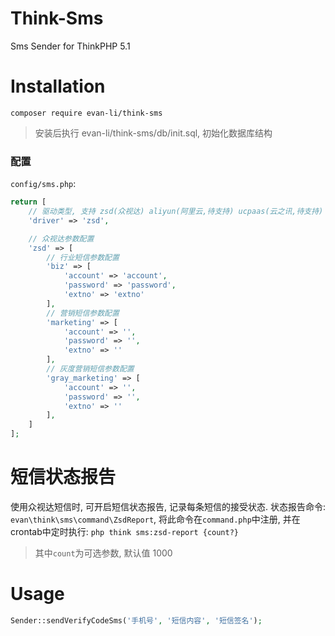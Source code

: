 # Think-Sms
Sms Sender for ThinkPHP 5.1

# Installation
```
composer require evan-li/think-sms
```
> 安装后执行 evan-li/think-sms/db/init.sql, 初始化数据库结构

### 配置
`config/sms.php`:
```php
return [
    // 驱动类型, 支持 zsd(众视达) aliyun(阿里云,待支持) ucpaas(云之讯,待支持)
    'driver' => 'zsd',

    // 众视达参数配置
    'zsd' => [
        // 行业短信参数配置
        'biz' => [
            'account' => 'account',
            'password' => 'password',
            'extno' => 'extno'
        ],
        // 营销短信参数配置
        'marketing' => [
            'account' => '',
            'password' => '',
            'extno' => ''
        ],
        // 灰度营销短信参数配置
        'gray_marketing' => [
            'account' => '',
            'password' => '',
            'extno' => ''
        ],
    ]
];
```

# 短信状态报告
使用众视达短信时, 可开启短信状态报告, 记录每条短信的接受状态. 
状态报告命令: `evan\think\sms\command\ZsdReport`, 将此命令在`command.php`中注册, 并在crontab中定时执行: `php think sms:zsd-report {count?}`
> 其中`count`为可选参数, 默认值 1000

# Usage
```php
Sender::sendVerifyCodeSms('手机号', '短信内容', '短信签名');
```

